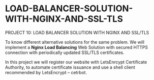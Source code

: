 # LOAD-BALANCER-SOLUTION-WITH-NGINX-AND-SSL-TLS
PROJECT 10: LOAD BALANCER SOLUTION WITH NGINX AND SSL/TLS

To know different alternative solutions for the same problem. We will implement a **Nginx Load Balancing** Web Solution with secured HTTPS connection with periodically updated SSL/TLS certificates.

In this project we will register our website with LetsEnrcypt Certificate Authority, to automate certificate issuance and use a shell client recommended by LetsEncrypt – cetrbot.

